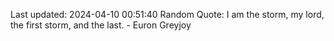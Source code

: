 Last updated: 2024-04-10 00:51:40
Random Quote: I am the storm, my lord, the first storm, and the last.  -  Euron Greyjoy